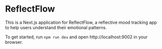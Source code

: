 # ReflectFlow

This is a Next.js application for ReflectFlow, a reflective mood tracking app to help users understand their emotional patterns.

To get started, run `npm run dev` and open http://localhost:9002 in your browser.

